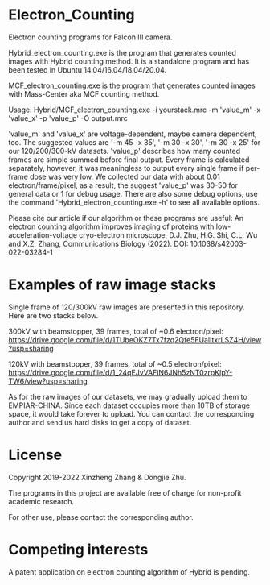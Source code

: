# Electron_Counting
Electron counting programs for Falcon III camera.

Hybrid_electron_counting.exe is the program that generates counted images with Hybrid counting method. It is a standalone program and has been tested in Ubuntu 14.04/16.04/18.04/20.04. 

MCF_electron_counting.exe is the program that generates counted images with Mass-Center aka MCF counting method.

Usage: Hybrid/MCF_electron_counting.exe -i yourstack.mrc -m 'value_m' -x 'value_x' -p 'value_p' -O output.mrc

'value_m' and 'value_x' are voltage-dependent, maybe camera dependent, too. The suggested values are '-m 45 -x 35', '-m 30 -x 30', '-m 30 -x 25' for our 120/200/300-kV datasets. 'value_p' describes how many counted frames are simple summed before final output. Every frame is calculated separately, however, it was meaningless to output every single frame if per-frame dose was very low. We collected our data with about 0.01 electron/frame/pixel, as a result, the suggest 'value_p' was 30-50 for general data or 1 for debug usage. There are also some debug options, use the command 'Hybrid_electron_counting.exe -h' to see all available options.

Please cite our article if our algorithm or these programs are useful: An electron counting algorithm improves imaging of proteins with low-acceleration-voltage cryo-electron microscope, D.J. Zhu, H.G. Shi, C.L. Wu and X.Z. Zhang, Communications Biology (2022). DOI: 10.1038/s42003-022-03284-1

# Examples of raw image stacks
Single frame of 120/300kV raw images are presented in this repository. Here are two stacks below.

300kV with beamstopper, 39 frames, total of ~0.6 electron/pixel: https://drive.google.com/file/d/1TUbeOKZ7Tx7fzq2Qfe5FUalItxrLSZ4H/view?usp=sharing

120kV with beamstopper, 39 frames, total of ~0.5 electron/pixel: https://drive.google.com/file/d/1_24qEJvVAFiN6JNh5zNT0zrpKlpY-TW6/view?usp=sharing

As for the raw images of our datasets, we may gradually upload them to EMPIAR-CHINA. Since each dataset occupies more than 10TB of storage space, it would take forever to upload. You can contact the corresponding author and send us hard disks to get a copy of dataset.

# License
Copyright 2019-2022 Xinzheng Zhang & Dongjie Zhu.

The programs in this project are available free of charge for non-profit academic research.

For other use, please contact the corresponding author.

# Competing interests
A patent application on electron counting algorithm of Hybrid is pending.
